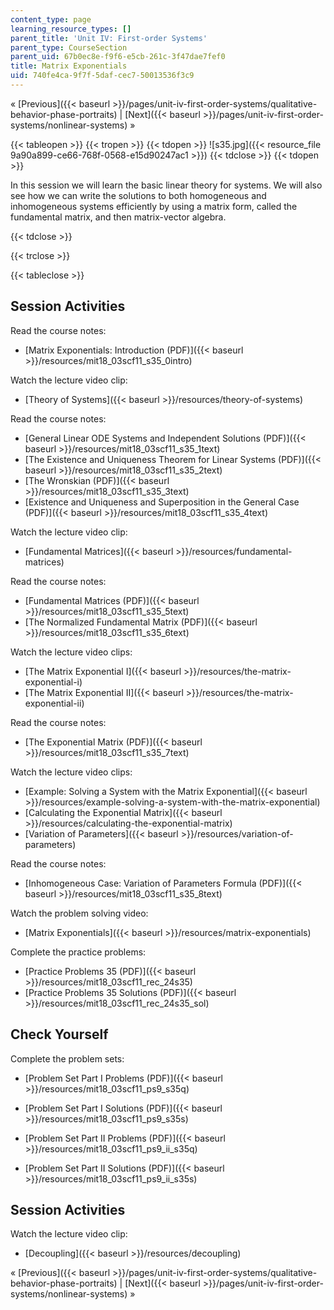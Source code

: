 ```yaml
---
content_type: page
learning_resource_types: []
parent_title: 'Unit IV: First-order Systems'
parent_type: CourseSection
parent_uid: 67b0ec8e-f9f6-e5cb-261c-3f47dae7fef0
title: Matrix Exponentials
uid: 740fe4ca-9f7f-5daf-cec7-50013536f3c9
---
```


« [Previous]({{< baseurl >}}/pages/unit-iv-first-order-systems/qualitative-behavior-phase-portraits) | [Next]({{< baseurl >}}/pages/unit-iv-first-order-systems/nonlinear-systems) »

{{< tableopen >}}
{{< tropen >}}
{{< tdopen >}}
![s35.jpg]({{< resource_file 9a90a899-ce66-768f-0568-e15d90247ac1 >}})
{{< tdclose >}}
{{< tdopen >}}


In this session we will learn the basic linear theory for systems. We will also see how we can write the solutions to both homogeneous and inhomogeneous systems efficiently by using a matrix form, called the fundamental matrix, and then matrix-vector algebra.


{{< tdclose >}}

{{< trclose >}}

{{< tableclose >}}

Session Activities
------------------

Read the course notes:

*   [Matrix Exponentials: Introduction (PDF)]({{< baseurl >}}/resources/mit18_03scf11_s35_0intro)

Watch the lecture video clip:

*   [Theory of Systems]({{< baseurl >}}/resources/theory-of-systems)

Read the course notes:

*   [General Linear ODE Systems and Independent Solutions (PDF)]({{< baseurl >}}/resources/mit18_03scf11_s35_1text)
*   [The Existence and Uniqueness Theorem for Linear Systems (PDF)]({{< baseurl >}}/resources/mit18_03scf11_s35_2text)
*   [The Wronskian (PDF)]({{< baseurl >}}/resources/mit18_03scf11_s35_3text)
*   [Existence and Uniqueness and Superposition in the General Case (PDF)]({{< baseurl >}}/resources/mit18_03scf11_s35_4text)

Watch the lecture video clip:

*   [Fundamental Matrices]({{< baseurl >}}/resources/fundamental-matrices)

Read the course notes:

*   [Fundamental Matrices (PDF)]({{< baseurl >}}/resources/mit18_03scf11_s35_5text)
*   [The Normalized Fundamental Matrix (PDF)]({{< baseurl >}}/resources/mit18_03scf11_s35_6text)

Watch the lecture video clips:

*   [The Matrix Exponential I]({{< baseurl >}}/resources/the-matrix-exponential-i)
*   [The Matrix Exponential II]({{< baseurl >}}/resources/the-matrix-exponential-ii)

Read the course notes:

*   [The Exponential Matrix (PDF)]({{< baseurl >}}/resources/mit18_03scf11_s35_7text)

Watch the lecture video clips:

*   [Example: Solving a System with the Matrix Exponential]({{< baseurl >}}/resources/example-solving-a-system-with-the-matrix-exponential)
*   [Calculating the Exponential Matrix]({{< baseurl >}}/resources/calculating-the-exponential-matrix)
*   [Variation of Parameters]({{< baseurl >}}/resources/variation-of-parameters)

Read the course notes:

*   [Inhomogeneous Case: Variation of Parameters Formula (PDF)]({{< baseurl >}}/resources/mit18_03scf11_s35_8text)

Watch the problem solving video:

*   [Matrix Exponentials]({{< baseurl >}}/resources/matrix-exponentials)

Complete the practice problems:

*   [Practice Problems 35 (PDF)]({{< baseurl >}}/resources/mit18_03scf11_rec_24s35)
*   [Practice Problems 35 Solutions (PDF)]({{< baseurl >}}/resources/mit18_03scf11_rec_24s35_sol)

Check Yourself
--------------

Complete the problem sets:

*   [Problem Set Part I Problems (PDF)]({{< baseurl >}}/resources/mit18_03scf11_ps9_s35q)
*   [Problem Set Part I Solutions (PDF)]({{< baseurl >}}/resources/mit18_03scf11_ps9_s35s)
  
*   [Problem Set Part II Problems (PDF)]({{< baseurl >}}/resources/mit18_03scf11_ps9_ii_s35q)
*   [Problem Set Part II Solutions (PDF)]({{< baseurl >}}/resources/mit18_03scf11_ps9_ii_s35s)

Session Activities
------------------

Watch the lecture video clip:

*   [Decoupling]({{< baseurl >}}/resources/decoupling)

« [Previous]({{< baseurl >}}/pages/unit-iv-first-order-systems/qualitative-behavior-phase-portraits) | [Next]({{< baseurl >}}/pages/unit-iv-first-order-systems/nonlinear-systems) »